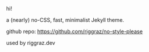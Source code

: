 
hi!

a (nearly) no-CSS, fast, minimalist Jekyll theme.

github repo: https://github.com/riggraz/no-style-please

used by riggraz.dev
